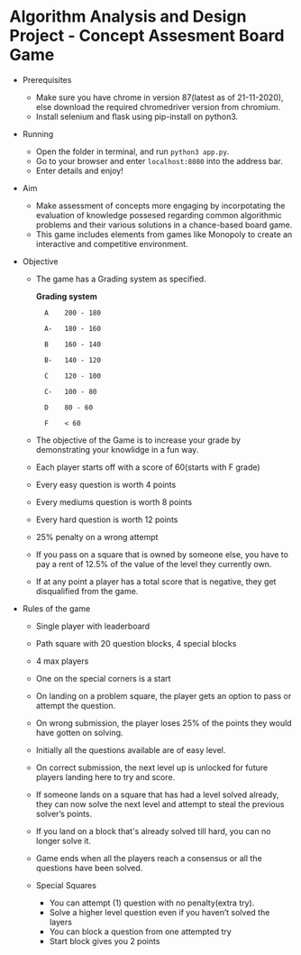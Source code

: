 # Algorithm Analysis and Design Project - Concept Assesment Board Game

- Prerequisites 
    - Make sure you have chrome in version 87(latest as of 21-11-2020), else download the required chromedriver version from chromium.
    - Install selenium and flask using pip-install on python3.

- Running
    - Open the folder in terminal, and run `python3 app.py`.
    - Go to your browser and enter `localhost:8080` into the address bar.
    - Enter details and enjoy!

- Aim
    - Make assessment of concepts more engaging by incorpotating the evaluation of knowledge possesed regarding common algorithmic problems and their various solutions in a chance-based board game.
    - This game includes elements from games like Monopoly to create an interactive and competitive environment.

- Objective
    - The game has a Grading system as specified.
        
        **Grading system**

            A    200 - 180

            A-   180 - 160

            B    160 - 140

            B-   140 - 120

            C    120 - 100

            C-   100 - 80

            D    80 - 60

            F    < 60

    - The objective of the Game is to increase your grade by demonstrating your knowlidge in a fun way.
    - Each player starts off with a score of 60(starts with F grade)
    - Every easy question is worth 4 points
    - Every mediums question is worth 8 points
    - Every hard question is worth 12 points
    - 25% penalty on a wrong attempt
    - If you pass on a square that is owned by someone else, you have to pay a rent of 12.5% of the value of the level they currently own.
    - If at any point a player has a total score that is negative, they get disqualified from the game.

- Rules of the game
    - Single player with leaderboard
    - Path square with 20 question blocks, 4 special blocks
    - 4 max players
    - One on the special corners is a start
    - On landing on a problem square, the player gets an option to pass or attempt the question.
    - On wrong submission, the player loses 25% of the points they would have gotten on solving.
    - Initially all the questions available are of easy level.
    - On correct submission, the next level up is unlocked for future players landing here to try and score.
    - If someone lands on a square that has had a level solved already, they can now solve the next level and attempt to steal the previous solver’s points.
    - If you land on a block that's already solved till hard, you can no longer solve it.
    - Game ends when all the players reach a consensus or all the questions have been solved.

    - Special Squares
        - You can attempt (1) question with no penalty(extra try).
        - Solve a higher level question even if you haven’t solved the layers
        - You can block a question from one attempted try
        - Start block gives you 2 points

